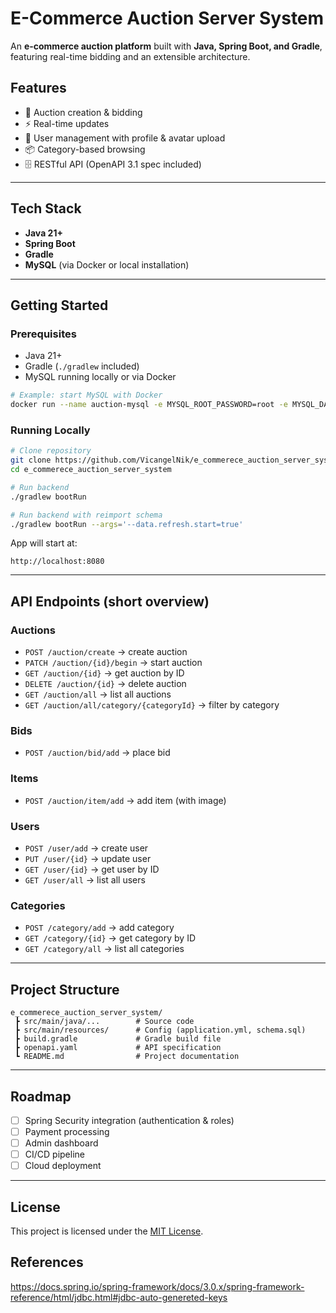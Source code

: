 # E-Commerce Auction Server System

An **e-commerce auction platform** built with **Java, Spring Boot, and Gradle**, featuring real-time bidding and an extensible architecture.

## Features

- 🛒 Auction creation & bidding
- ⚡ Real-time updates
- 👤 User management with profile & avatar upload
- 📦 Category-based browsing
- 🗄 RESTful API (OpenAPI 3.1 spec included)

---

## Tech Stack

- **Java 21+**
- **Spring Boot**
- **Gradle**
- **MySQL** (via Docker or local installation)

---

## Getting Started

### Prerequisites

- Java 21+
- Gradle (`./gradlew` included)
- MySQL running locally or via Docker

```bash
# Example: start MySQL with Docker
docker run --name auction-mysql -e MYSQL_ROOT_PASSWORD=root -e MYSQL_DATABASE=auction_db -p 3306:3306 -d mysql:8
```

### Running Locally

```bash
# Clone repository
git clone https://github.com/VicangelNik/e_commerece_auction_server_system.git
cd e_commerece_auction_server_system

# Run backend
./gradlew bootRun

# Run backend with reimport schema
./gradlew bootRun --args='--data.refresh.start=true'
```

App will start at:
```
http://localhost:8080
```

---

## API Endpoints (short overview)

### Auctions
- `POST /auction/create` → create auction
- `PATCH /auction/{id}/begin` → start auction
- `GET /auction/{id}` → get auction by ID
- `DELETE /auction/{id}` → delete auction
- `GET /auction/all` → list all auctions
- `GET /auction/all/category/{categoryId}` → filter by category

### Bids
- `POST /auction/bid/add` → place bid

### Items
- `POST /auction/item/add` → add item (with image)

### Users
- `POST /user/add` → create user
- `PUT /user/{id}` → update user
- `GET /user/{id}` → get user by ID
- `GET /user/all` → list all users

### Categories
- `POST /category/add` → add category
- `GET /category/{id}` → get category by ID
- `GET /category/all` → list all categories

---

## Project Structure

```
e_commerece_auction_server_system/
 ┣ src/main/java/...        # Source code
 ┣ src/main/resources/      # Config (application.yml, schema.sql)
 ┣ build.gradle             # Gradle build file
 ┣ openapi.yaml             # API specification
 ┗ README.md                # Project documentation
```

---

## Roadmap

- [ ] Spring Security integration (authentication & roles)
- [ ] Payment processing
- [ ] Admin dashboard
- [ ] CI/CD pipeline
- [ ] Cloud deployment

---

## License

This project is licensed under the [MIT License](LICENSE).

## References

https://docs.spring.io/spring-framework/docs/3.0.x/spring-framework-reference/html/jdbc.html#jdbc-auto-genereted-keys
